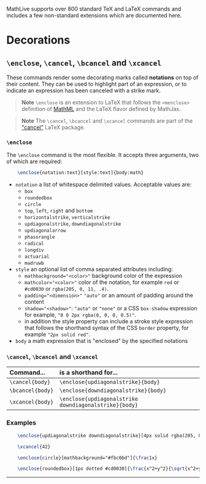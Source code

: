 MathLive supports over 800 standard TeX and LaTeX commands and includes a few
non-standard extensions which are documented here.

# Decorations

## `\enclose`, `\cancel`, `\bcancel` and `\xcancel`

These commands render some decorating marks called **notations** on top of their
content. They can be used to highlight part of an expression, or to indicate an
expression has been canceled with a strike mark.

> **Note** `\enclose` is an extension to LaTeX that follows the `<menclose>`
> definition of [MathML]() and the LaTeX flavor defined by MathJax.

> **Note** The `\cancel`, `\bcancel` and `\xcancel` commands are part of the
> ["cancel"](https://www.ctan.org/pkg/cancel) LaTeX package.

### `\enclose`

The `\enclose` command is the most flexible. It accepts three arguments, two of
which are required:

```tex
    \enclose{notation:text}[style:text]{body:math}
```

- `notation` a list of whitespace delimited values. Acceptable values are:
  - `box`
  - `roundedbox`
  - `circle`
  - `top`, `left`, `right` and `bottom`
  - `horizontalstrike`, `verticalstrike`
  - `updiagonalstrike`, `downdiagonalstrike`
  - `updiagonalarrow`
  - `phasorangle`
  - `radical`
  - `longdiv`
  - `actuarial`
  - `madruwb`
- `style` an optional list of comma separated attributes including:
  - `mathbackground="<color>"` background color of the expression
  - `mathcolor="<color>"` color of the notation, for example `red` or `#cd0030`
    or `rgba(205, 0, 11, .4)`.
  - `padding="<dimension>"` `"auto"` or an amount of padding around the content
  - `shadow="<shadow>"`: `"auto"` or `"none"` or a CSS `box-shadow` expression
    for example, `"0 0 2px rgba(0, 0, 0, 0.5)"`.
  - in addition the style property can include a stroke style expression that
    follows the shorthand syntax of the CSS `border` property, for example
    `"2px solid red"`.
- `body` a math expression that is "enclosed" by the specified notations

### `\cancel`, `\bcancel` and `\xcancel`

| Command...       | is a shorthand for...                                 |
| :--------------- | :---------------------------------------------------- |
| `\cancel{body}`  | `\enclose{updiagonalstrike}{body}`                    |
| `\bcancel{body}` | `\enclose{downdiagonalstrike}{body}`                  |
| `\xcancel{body}` | `\enclose{updiagonalstrike downdiagonalstrike}{body}` |

### Examples

```tex
    \enclose{updiagonalstrike downdiagonalstrike}[4px solid rgba(205, 0, 11, .4)]{42}
```

<script type="math/tex">
    \enclose{updiagonalstrike downdiagonalstrike}[4px solid rgba(205, 0, 11, .4)]{42}
</script>

```tex
    \xcancel{42}
```

<script type="math/tex">
    \xcancel{42}
</script>

```tex
    \enclose{circle}[mathbackground="#fbc0bd"]{\frac1x}
```

<script type="math/tex">
    \enclose{circle}[mathbackground="#fbc0bd"]{\frac1x}
</script>

```tex
    \enclose{roundedbox}[1px dotted #cd0030]{\frac{x^2+y^2}{\sqrt{x^2+y^2}}}
```

<script type="math/tex">
    \enclose{roundedbox}[1px dotted #cd0030]{\frac{x^2+y^2}{\sqrt{x^2+y^2}}}
</script>

---
